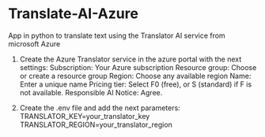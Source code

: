 # Translate-AI-Azure
App in python to translate text using the Translator AI service from microsoft Azure

1. Create the Azure Translator service in the azure portal with the next settings:
    Subscription: Your Azure subscription
    Resource group: Choose or create a resource group
    Region: Choose any available region
    Name: Enter a unique name
    Pricing tier: Select F0 (free), or S (standard) if F is not available.
    Responsible AI Notice: Agree.

2. Create the .env file and add the next parameters:
    TRANSLATOR_KEY=your_translator_key
    TRANSLATOR_REGION=your_translator_region